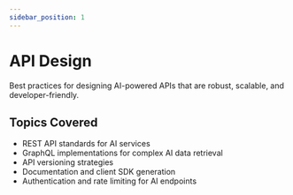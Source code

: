 ```yaml
---
sidebar_position: 1
---
```


# API Design

Best practices for designing AI-powered APIs that are robust, scalable, and developer-friendly.

## Topics Covered

- REST API standards for AI services
- GraphQL implementations for complex AI data retrieval
- API versioning strategies
- Documentation and client SDK generation
- Authentication and rate limiting for AI endpoints
